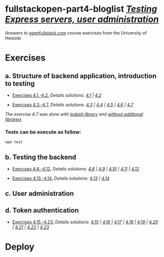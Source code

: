 # fullstackopen-part4-bloglist [_Testing Express servers, user administration_](https://fullstackopen.com/en/part4)

Answers to [openfullstack.com](https://fullstackopen.com) course exercises from the University of Helsinki

# Exercises

## a. Structure of backend application, introduction to testing

- [Exercises 4.1.-4.2.](https://fullstackopen.com/en/part4/structure_of_backend_application_introduction_to_testing#exercises-4-1-4-2)
  _Details solutions: [4.1](https://github.com/patchamama/fullstackopen-part4-bloglist/commit/01104c7798ad53f35ee73994826f5cc3602b9b3e) | [4.2](https://github.com/patchamama/fullstackopen-part4-bloglist/commit/7c913309759236084783f4bdfdec443c5b9e19d5)_

- [Exercises 4.3.-4.7.](https://fullstackopen.com/en/part4/structure_of_backend_application_introduction_to_testing#exercises-4-3-4-7)
  _Details solutions: [4.3](https://github.com/patchamama/fullstackopen-part4-bloglist/commit/0f1a759e78310de711531ed481917496e2f50ec8) | [4.4](https://github.com/patchamama/fullstackopen-part4-bloglist/commit/2585dc72841e8382123fa481aa149d19dd611482) | [4.5](https://github.com/patchamama/fullstackopen-part4-bloglist/commit/4fd94b8779e33ea32b3703a6e6a823291d247e0c) | [4.6](https://github.com/patchamama/fullstackopen-part4-bloglist/commit/c9d554cf41d5cbe5992fd2e2005564fab816d8ad) | [4.7](https://github.com/patchamama/fullstackopen-part4-bloglist/commit/27b41a689bf77cb20a9853fb4f7eaaa998262022)_

_The exercise 4.7 was done with [lodash library](https://github.com/patchamama/fullstackopen-part4-bloglist/commit/27b41a689bf77cb20a9853fb4f7eaaa998262022) and [without additonal libraries](https://github.com/patchamama/fullstackopen-part4-bloglist/commit/e402cbc35bd3566eb016a75641c9401e53eb5a37)_

### Tests can be execute as follow:

```
npm test
```

## b. Testing the backend

- [Exercises 4.8.-4.12.](https://fullstackopen.com/es/part4/probando_el_backend#ejercicios-4-8-4-12)
  _Details solutions: [4.8](https://github.com/patchamama/fullstackopen-part4-bloglist/commit/f4361d4a4973e98d2368596056f9257e1487565d) | [4.9](https://github.com/patchamama/fullstackopen-part4-bloglist/commit/6b9903229f75ed7def60d4f81a386e61997a9341) | [4.10](https://github.com/patchamama/fullstackopen-part4-bloglist/commit/d9fe5ba9dffc9e2d5c1b74bb88028436dd4629eb) | [4.11](https://github.com/patchamama/fullstackopen-part4-bloglist/commit/379490b06d3469078cc9d2463910ae6b6f2270a3) | [4.12](https://github.com/patchamama/fullstackopen-part4-bloglist/commit/fb256915edabc1d1778726332efcc53862f623c5)_

- [Exercises 4.13.-4.14.](https://fullstackopen.com/en/part4/testing_the_backend#exercises-4-13-4-14)
  _Details solutions: [4.13](https://github.com/patchamama/fullstackopen-part4-bloglist/commit/d6c0565bda0952cc402847b5522c446613d7ced5) | [4.14](https://github.com/patchamama/fullstackopen-part4-bloglist/commit/6ac521f7c5fc7d527a5e45baf7db3247cd277aaf)_

## c. User administration

## d. Token authentication

- [Exercises 4.15.-4.23.](https://fullstackopen.com/en/part4/token_authentication#exercises-4-15-4-23)
  _Details solutions: [4.15](https://github.com/patchamama/fullstackopen-part4-bloglist/commit/5ec001cec3b44f41a111681af2ae785289d76b6d) | [4.16]() | [4.17]() | [4.18]() | [4.19]() | [4.20]() | [4.21]() | [4.22]() | [4.23]()_

# Deploy
